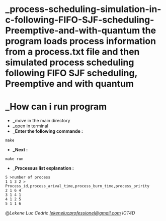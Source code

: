 # _process-scheduling-simulation-in-c-following-FIFO-SJF-scheduling-Preemptive-and-with-quantum the program loads process information from a process.txt file and then simulated process scheduling following FIFO SJF scheduling, Preemptive and with quantum
# _How can i run program 
- _move in the main directory
- _open in terminal
- **_Enter the following commande :**
```
make
```
- **_Next :**
```
make run
```
- **_Processus list explanation :**
```
5 >number of process
1 1 3 2 > Process_id,process_arival_time,process_burn_time,process_pririty
2 1 6 4
3 1 4 1
4 1 2 5
5 1 1 6
``` 
@_Lekene Luc Cedric lekenelucprofessionel@gmail.com ICT4D_
